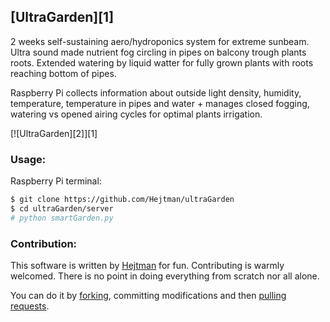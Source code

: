 [UltraGarden][1]
----------------
  
2 weeks self-sustaining aero/hydroponics system for extreme sunbeam. Ultra sound made nutrient fog circling in pipes on balcony trough plants roots. 
Extended watering by liquid watter for fully grown plants with roots reaching bottom of pipes.
  
Raspberry Pi collects information about outside light density, humidity, temperature, temperature in pipes and water + manages closed fogging, watering vs opened airing cycles for optimal plants irrigation.
  
[![UltraGarden][2]][1]
  
  
### Usage:
Raspberry Pi terminal:
```bash
$ git clone https://github.com/Hejtman/ultraGarden
$ cd ultraGarden/server
# python smartGarden.py

```
  
### Contribution:
This software is written by [Hejtman][3] for fun.
Contributing is warmly welcomed. There is no point in doing everything from scratch nor all alone.

You can do it by [forking](https://help.github.com/articles/fork-a-repo), committing modifications and then [pulling requests](https://help.github.com/articles/using-pull-requests).
  
[3]: mailto://hejtman2@centrum.cz

